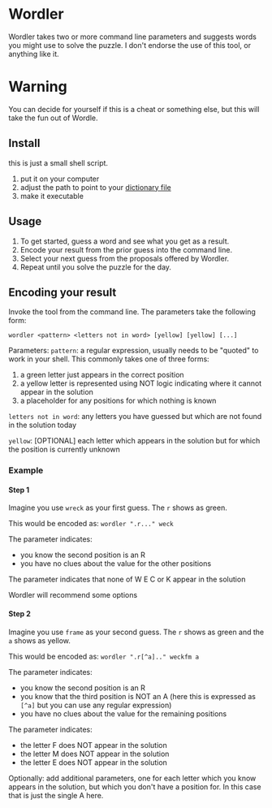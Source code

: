 # Wordler

Wordler takes two or more command line parameters and suggests words you might use to solve the puzzle.
I don't endorse the use of this tool, or anything like it.

# Warning
You can decide for yourself if this is a cheat or something else, but this will take the fun out of Wordle.

## Install
this is just a small shell script. 

1. put it on your computer
2. adjust the path to point to your [dictionary file](https://github.com/bnprks/wordle_solver/blob/master/answers.txt)
3. make it executable

## Usage

1. To get started, guess a word and see what you get as a result.
2. Encode your result from the prior guess into the command line.
3. Select your next guess from the proposals offered by Wordler.
4. Repeat until you solve the puzzle for the day.

## Encoding your result

Invoke the tool from the command line. The parameters take the following form:

```wordler <pattern> <letters not in word> [yellow] [yellow] [...]``` 

Parameters:
`pattern`: a regular expression, usually needs to be "quoted" to work in your shell. This commonly takes one of three forms:

  1. a green letter just appears in the correct position
  2. a yellow letter is represented using NOT logic indicating where it cannot appear in the solution
  3. a placeholder for any positions for which nothing is known

`letters not in word`: any letters you have guessed but which are not found in the solution today

`yellow`: [OPTIONAL] each letter which appears in the solution but for which the position is currently unknown 

### Example

#### Step 1
Imagine you use `wreck` as your first guess. The `r` shows as green.

This would be encoded as:
  `wordler ".r..." weck`

The <pattern> parameter indicates: 
- you know the second position is an R
- you have no clues about the value for the other positions

The <letters not in word> parameter indicates that none of W E C or K appear in the solution

Wordler will recommend some options  
  
#### Step 2
Imagine you use `frame` as your second guess. The `r` shows as green and the `a` shows as yellow.

This would be encoded as:
  `wordler ".r[^a].." weckfm a`

The <pattern> parameter indicates: 
- you know the second position is an R
- you know that the third position is NOT an A (here this is expressed as `[^a]` but you can use any regular expression) 
- you have no clues about the value for the remaining positions

The <letters not in word> parameter indicates:
- the letter F does NOT appear in the solution
- the letter M does NOT appear in the solution
- the letter E does NOT appear in the solution
  
Optionally: add additional parameters, one for each letter which you know appears in the solution, but which you don't have a position for. 
In this case that is just the single A here.

